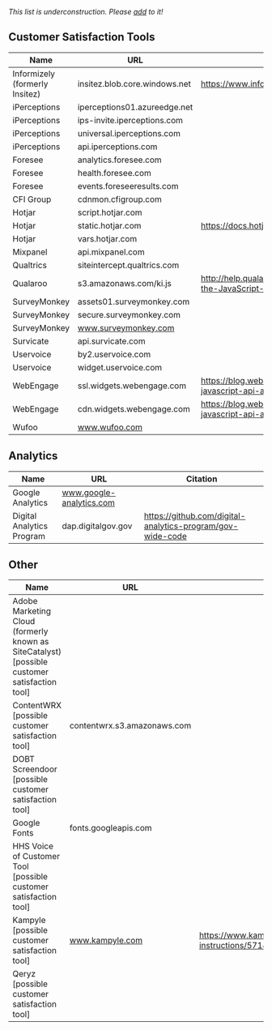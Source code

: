 

_This list is underconstruction.  Please [add](https://github.com/18F/third-party-services/edit/master/materials/catalog-of-services.md) to it!_

## Customer Satisfaction Tools

| Name  | URL  | Citation |
|---|---|---|
|  Informizely (formerly Insitez) |  insitez.blob.core.windows.net	 |  https://www.informizely.com/Help/InstallationGuides#gaTagManager |
|  iPerceptions |  iperceptions01.azureedge.net	 |   |
| iPerceptions  | ips-invite.iperceptions.com	  |   |
| iPerceptions  |  universal.iperceptions.com	 |   |
| iPerceptions  | api.iperceptions.com	  |   |
|  Foresee | analytics.foresee.com	  |   |
|  Foresee | health.foresee.com	  |   |
| Foresee  |  events.foreseeresults.com	 |   |
| CFI Group  |  cdnmon.cfigroup.com	 |   |
| Hotjar  | script.hotjar.com	  |   |
| Hotjar  |  static.hotjar.com	 | https://docs.hotjar.com/docs/hotjar-tracking-code  |  
| Hotjar  | vars.hotjar.com  |   |
|  Mixpanel | api.mixpanel.com  |   |
|  Qualtrics | siteintercept.qualtrics.com	  |   |
|  Qualaroo | s3.amazonaws.com/ki.js	  |  http://help.qualaroo.com/hc/en-us/articles/201405336-Installing-the-JavaScript-on-your-Site |
| SurveyMonkey  | assets01.surveymonkey.com	  |   |
|  SurveyMonkey |  secure.surveymonkey.com	 |   |
|  SurveyMonkey |  www.surveymonkey.com	 |   |
|  Survicate |  api.survicate.com	 |   |
|  Uservoice |  by2.uservoice.com	 |   |
|  Uservoice |  widget.uservoice.com	 |   |
|  WebEngage |  ssl.widgets.webengage.com	 |  https://blog.webengage.com/2012/04/28/introducing-webengage-javascript-api-and-new-version-of-the-integration-code/ |
|  WebEngage |  cdn.widgets.webengage.com	 |  https://blog.webengage.com/2012/04/28/introducing-webengage-javascript-api-and-new-version-of-the-integration-code/ |
|  Wufoo |  www.wufoo.com	 |   |




## Analytics 


| Name  | URL  | Citation |
|---|---|---|
| Google Analytics  | www.google-analytics.com  |   |
| Digital Analytics Program  | dap.digitalgov.gov  | https://github.com/digital-analytics-program/gov-wide-code  |

## Other
| Name  | URL  | Citation |
|---|---|---|
|  Adobe Marketing Cloud (formerly known as SiteCatalyst) [possible customer satisfaction tool] | 	 |   |
|  ContentWRX [possible customer satisfaction tool] |  contentwrx.s3.amazonaws.com	 |   |
|  DOBT Screendoor  [possible customer satisfaction tool] |   |   |
| Google Fonts  | fonts.googleapis.com  |   |
| HHS Voice of Customer Tool [possible customer satisfaction tool] | 	 |   |
|  Kampyle [possible customer satisfaction tool] |  www.kampyle.com | https://www.kampyle.com/embed-form-instructions/5714613/34984/1ad54a5cffca41a3415ec799c4cd2f41/8  |
|  Qeryz [possible customer satisfaction tool]  |   |   |











